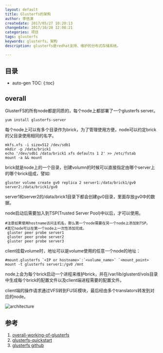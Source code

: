```yaml
---
layout: default
title: Glusterfs的架构
author: 李佶澳
createdate: 2017/05/27 10:20:13
changedate: 2017/10/28 12:08:21
categories: 项目
tags: glusterfs
keywords: glusterfs，架构
description: glusterfs是redhat支持、维护的分布式存储系统。

---
```


## 目录
* auto-gen TOC:
{:toc}

## overall 

GlusterFS的所有node都是同质的，每个node上都部署了一个glusterfs server。

	yum install glusterfs-server

每个node上可以有多个目录作为brick，为了管理使用方便，node可以约定brick的父目录使用相同的名字。

	mkfs.xfs -i size=512 /dev/sdb1
	mkdir -p /data/brick1
	echo '/dev/sdb1 /data/brick1 xfs defaults 1 2' >> /etc/fstab
	mount -a && mount

brick就是node上的一个目录，创建volumn的时候可以直接指定由哪个server上的哪个brick组成，譬如:

	gluster volume create gv0 replica 2 server1:/data/brick1/gv0 server2:/data/brick1/gv0

server1和server2的/data/brick1目录下都会创建gv0目录，里面存放gv0中的数据。

node启动后需要加入到TSP(Trusted Server Pool)中以后，才可以使用。

	#注意如果使用hostname访问主机名，那么第一个node需要在另一个node上添加到TSP。
	#其它node可以在第一个node上一次性添加完成。
	 gluster peer probe server1   
	 gluster peer probe server2
	 gluster peer probe server3

client挂载volume时，地址可以是volume使用的任意一个node的地址：

	#mount.glusterfs `<IP or hostname>`:`<volume_name>` `<mount_point>
	mount -t glusterfs server1:/gv0 /mnt

node上会为每个brick启动一个进程来维护brick，并在/var/lib/glusterd/vols目录中生成每个brick的配置文件以及client端进程需要的配置文件。

client端的操作请求通过VFS转到FUSE模块，最后经由多个translators转发到对应的node。

![architecture](https://cloud.githubusercontent.com/assets/10970993/7412664/a9aaaece-ef62-11e4-8c87-75d8e7157739.png)

## 参考

1. [overall-working-of-glusterfs][1]
2. [glusterfs-quickstart][2]
3. [glusterfs github][3]

[1]: http://gluster.readthedocs.io/en/latest/Quick-Start-Guide/Architecture/#overall-working-of-glusterfs  "overall-working-of-glusterfs" 
[2]: http://gluster.readthedocs.io/en/latest/Quick-Start-Guide/Quickstart/ "glusterfs-quickstart"
[3]: https://github.com/gluster "gluster github"
